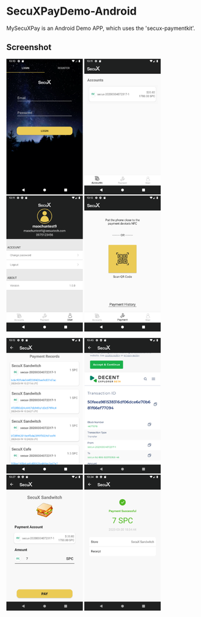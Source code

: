 # SecuXPayDemo-Android

MySecuXPay is an Android Demo APP, which uses the 'secux-paymentkit'. 


## Screenshot

<p float="center">
<img src="Screenshot/Screenshot1.png" width="200">
<img src="Screenshot/Screenshot2.png" width="200">
<img src="Screenshot/Screenshot3.png" width="200">
<img src="Screenshot/Screenshot4.png" width="200">
</p>
<p float="center">
<img src="Screenshot/Screenshot5.png" width="200">
<img src="Screenshot/Screenshot6.png" width="200">
<img src="Screenshot/Screenshot7.png" width="200">
<img src="Screenshot/Screenshot8.png" width="200">
</p>

